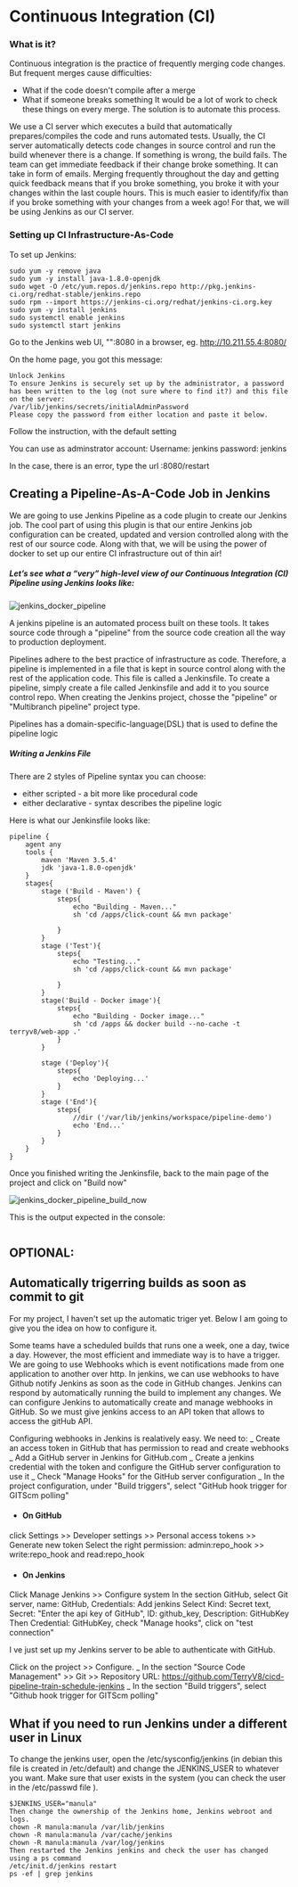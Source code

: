 # Continuous Integration (CI)

### What is it?

Continuous integration is the practice of frequently merging code changes.
But frequent merges cause difficulties:
- What if the code doesn't compile after a merge
- What if someone breaks something
It would be a lot of work to check these things on every merge.
The solution is to automate this process.

We use a CI server which executes a build that automatically prepares/compiles the code and runs automated tests.
Usually, the CI server automatically detects code changes in source control and run the build whenever there is a change.
If something is wrong, the build fails. The team can get immediate feedback if their change broke something. It can take in form of emails.
Merging frequently throughout the day and getting quick feedback means that if you broke something, you broke it with your changes within the last couple hours. This is much easier to identify/fix than if you broke something with your changes from a week ago! For that, we will be using Jenkins as our CI server.

### Setting up CI Infrastructure-As-Code

To set up Jenkins:
```console
sudo yum -y remove java
sudo yum -y install java-1.8.0-openjdk
sudo wget -O /etc/yum.repos.d/jenkins.repo http://pkg.jenkins-ci.org/redhat-stable/jenkins.repo
sudo rpm --import https://jenkins-ci.org/redhat/jenkins-ci.org.key
sudo yum -y install jenkins
sudo systemctl enable jenkins
sudo systemctl start jenkins
```

Go to the Jenkins web UI, "<your server address>":8080 in a browser,
eg. http://10.211.55.4:8080/

On the home page, you got this message:
```console
Unlock Jenkins
To ensure Jenkins is securely set up by the administrator, a password has been written to the log (not sure where to find it?) and this file on the server:
/var/lib/jenkins/secrets/initialAdminPassword
Please copy the password from either location and paste it below.
```
Follow the instruction, with the default setting

You can use as adminstrator account:
Username: jenkins
password: jenkins

In the case, there is an error, type the url <your server address>:8080/restart
  

## Creating a Pipeline-As-A-Code Job in Jenkins

We are going to use Jenkins Pipeline as a code plugin to create our Jenkins job. The cool part of using this plugin is that our entire Jenkins job configuration can be created, updated and version controlled along with the rest of our source code. Along with that, we will be using the power of docker to set up our entire CI infrastructure out of thin air!

##### Let’s see what a “very” high-level view of our Continuous Integration (CI) Pipeline using Jenkins looks like:

![jenkins_docker_pipeline](https://code-maze.com/wp-content/uploads/2018/07/HighLevelFlow.png)

A jenkins pipeline is an automated process built on these tools. It takes source code through a "pipeline" from the source code creation all the way to production deployment.

Pipelines adhere to the best practice of infrastructure as code. Therefore, a pipeline is implemented in a file that is kept in source control along with the rest of the application code. This file is called a Jenkinsfile.
To create a pipeline, simply create a file called Jenkinsfile and add it to you source control repo.
When creating the Jenkins project, chosse the "pipeline" or "Multibranch pipeline" project type.

Pipelines has a domain-specific-language(DSL) that is used to define the pipeline logic

##### Writing a Jenkins File

There are 2 styles of Pipeline syntax you can choose:
- either scripted - a bit more like procedural code
- either declarative - syntax describes the pipeline logic


Here is what our Jenkinsfile looks like:
```console
pipeline {
    agent any
    tools { 
        maven 'Maven 3.5.4'
        jdk 'java-1.8.0-openjdk'
    }
    stages{
        stage ('Build - Maven') {
            steps{
                echo "Building - Maven..."
                sh 'cd /apps/click-count && mvn package'
                
            }
        }
        stage ('Test'){
            steps{
                echo "Testing..."
                sh 'cd /apps/click-count && mvn package'

            }
        }
        stage('Build - Docker image'){
            steps{
                echo "Building - Docker image..."
                sh 'cd /apps && docker build --no-cache -t terryv8/web-app .'
            }
        }

        stage ('Deploy'){
            steps{
                echo 'Deploying...'
            }
        }
        stage ('End'){
            steps{
                //dir ('/var/lib/jenkins/workspace/pipeline-demo')
                echo 'End...'
            }
        }   
    }
}
```


Once you finished writing the Jenkinsfile, back to the main page of the project and click on "Build now"

![jenkins_docker_pipeline_build_now](https://code-maze.com/wp-content/uploads/2018/07/InProgress.png)

This is the output expected in the console:
```console

```


## OPTIONAL: 
## Automatically trigerring builds as soon as commit to git

For my project, I haven't set up the automatic triger yet.
Below I am going to give you the idea on how to configure it.

Some teams have a scheduled builds that runs one a week, one a day, twice a day. However, the most efficient and immediate way is to have a trigger. We are going to use Webhooks which is event notifications made from one application to another over http. In jenkins, we can use webhooks to have Github notify Jenkins as soon as the code in GitHub changes.
Jenkins can respond by automatically running the build to implement any changes. We can configure Jenkins to automatically create and manage webhooks in GitHub. So we must give jenkins access to an API token that allows to access the gitHub API.

Configuring webhooks in Jenkins is realatively easy. We need to:
_ Create an access token in GitHub that has permission to read and create webhooks
_ Add a GitHub server in Jenkins for GitHub.com
_ Create a jenkins credential with the token and configure the GitHub server configuration to use it
_ Check "Manage Hooks" for the GitHub server configuration
_ In the project configuration, under "Build triggers", select "GitHub hook trigger for GITScm polling"

- #### On GitHub
click Settings >> Developer settings >> Personal access tokens >> Generate new token
Select the right permission: admin:repo_hook >> write:repo_hook and read:repo_hook

- #### On Jenkins
Click Manage Jenkins >> Configure system
In the section GitHub, select Git server, name: GitHub, Credentials: Add jenkins
Select Kind: Secret text, Secret: "Enter the api key of GitHub", ID: github_key, Description: GitHubKey
Then Credential: GitHubKey, check "Manage hooks", click on "test connection"

I ve just set up my Jenkins server to be able to authenticate with GitHub.

Click on the project >> Configure. 
_ In the section "Source Code Management" >> Git >> Repository URL: https://github.com/TerryV8/cicd-pipeline-train-schedule-jenkins
_ In the section  "Build triggers", select "Github hook trigger for GITScm polling"




## What if you need to run Jenkins under a different user in Linux

To change the jenkins user, open the /etc/sysconfig/jenkins (in debian this file is created in /etc/default) and change the JENKINS_USER to whatever you want. Make sure that user exists in the system (you can check the user in the /etc/passwd file ).
```console
$JENKINS_USER="manula"
Then change the ownership of the Jenkins home, Jenkins webroot and logs.
chown -R manula:manula /var/lib/jenkins 
chown -R manula:manula /var/cache/jenkins
chown -R manula:manula /var/log/jenkins
Then restarted the Jenkins jenkins and check the user has changed using a ps command 
/etc/init.d/jenkins restart
ps -ef | grep jenkins
```
